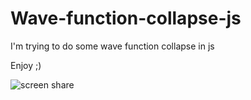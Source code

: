 ﻿# Wave-function-collapse-js
 I'm trying to do some wave function collapse in js 
 
 Enjoy ;)

![screen share](https://github.com/matthieuEv/Wave-function-collapse-js/blob/main/screen.png?raw=true)
